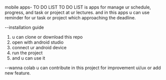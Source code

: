 mobile apps- TO DO LIST
TO DO LIST is apps for manage ur schedule, progress, and task or project at ur lectures. and in this apps u can use reminder for ur task or project which approaching the deadline.

--installation guide
1. u can clone or download this repo
2. open with android studio
3. connect ur android device
4. run the project
5. and u can use it

--wanna colab
u can contribute in this project for improvement ui/ux or add new feature.

